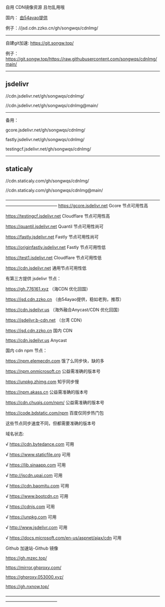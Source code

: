 自用 CDN镜像资源  且勿乱用哦

国内：
[由54ayao提供](https://github.com/54ayao/Chinajsdelivr) 

例子：//jsd.cdn.zzko.cn/gh/songwqs/cdnImg/
__________________________________
自建git加速: 
https://git.songw.top/

例子： https://git.songw.top/https://raw.githubusercontent.com/songwqs/cdnImg/main/
__________________________________
## jsdelivr

//cdn.jsdelivr.net/gh/songwqs/cdnImg/

//cdn.jsdelivr.net/gh/songwqs/cdnImg@main/

__________________________________

备用：

gcore.jsdelivr.net/gh/songwqs/cdnImg/

fastly.jsdelivr.net/gh/songwqs/cdnImg/

testingcf.jsdelivr.net/gh/songwqs/cdnImg/

__________________________________

## staticaly
//cdn.staticaly.com/gh/songwqs/cdnImg/

//cdn.staticaly.com/gh/songwqs/cdnImg@main/

————————————————————————————————————————————————
https://gcore.jsdelivr.net Gcore 节点可用性高

https://testingcf.jsdelivr.net Cloudflare 节点可用性高

https://quantil.jsdelivr.net Quantil 节点可用性尚可

https://fastly.jsdelivr.net Fastly 节点可用性尚可

https://originfastly.jsdelivr.net Fastly 节点可用性低

https://test1.jsdelivr.net Cloudflare 节点可用性低

https://cdn.jsdelivr.net 通用节点可用性低


有第三方提供 jsdelivr 节点：

https://gh.776161.xyz  （海CDN 优化回国）

https://jsd.cdn.zzko.cn  （由54ayao提供，稳如老狗，推荐）

https://cdn.jsdelivr.us  （海外融合Anycast/CDN 优化回国）

https://jsdelivr.b-cdn.net （台湾 CDN）

https://jsd.cdn.zzko.cn 国内 CDN

https://cdn.jsdelivr.us Anycast

国内 cdn npm 节点：

https://npm.elemecdn.com 饿了么同步快，缺的多

https://npm.onmicrosoft.cn 公益需准确的版本号

https://unpkg.zhimg.com 知乎同步慢

https://npm.akass.cn 公益需准确的版本号

https://cdn.chuqis.com/npm/ 公益需准确的版本号

https://code.bdstatic.com/npm 百度仅同步热门包

这些节点同步速度不同，但都需要准确的版本号

域名状态:

√ https://cdn.bytedance.com 可用

√ https://www.staticfile.org 可用

√ https://lib.sinaapp.com 可用

√ http://jscdn.upai.com 可用

√ https://cdn.baomitu.com 可用

√ https://www.bootcdn.cn 可用

√ https://cdnjs.com 可用

√ https://unpkg.com 可用

√ http://www.jsdelivr.com 可用

√ https://docs.microsoft.com/en-us/aspnet/ajax/cdn 可用


Github 加速站-Github 镜像

https://gh.mzec.top/

https://mirror.ghproxy.com/

https://ghproxy.053000.xyz/

https://gh.nxnow.top/

————————————————————————————————————————————————

